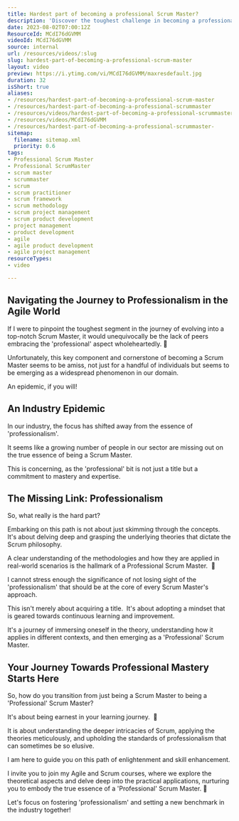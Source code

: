 ```yaml
---
title: Hardest part of becoming a professional Scrum Master?
description: 'Discover the toughest challenge in becoming a professional Scrum Master with Martin Hinshelwood. Join us for insights on agile success! #Scrum #Agile #Shorts'
date: 2023-08-02T07:00:12Z
ResourceId: MCdI76dGVMM
videoId: MCdI76dGVMM
source: internal
url: /resources/videos/:slug
slug: hardest-part-of-becoming-a-professional-scrum-master
layout: video
preview: https://i.ytimg.com/vi/MCdI76dGVMM/maxresdefault.jpg
duration: 32
isShort: true
aliases:
- /resources/hardest-part-of-becoming-a-professional-scrum-master
- /resources/hardest-part-of-becoming-a-professional-scrummaster
- /resources/videos/hardest-part-of-becoming-a-professional-scrummaster-
- /resources/videos/MCdI76dGVMM
- /resources/hardest-part-of-becoming-a-professional-scrummaster-
sitemap:
  filename: sitemap.xml
  priority: 0.6
tags:
- Professional Scrum Master
- Professional ScrumMaster
- scrum master
- scrummaster
- scrum
- scrum practitioner
- scrum framework
- scrum methodology
- scrum project management
- scrum product development
- project management
- product development
- agile
- agile product development
- agile project management
resourceTypes:
- video

---
```

## Navigating the Journey to Professionalism in the Agile World

If I were to pinpoint the toughest segment in the journey of evolving into a top-notch Scrum Master, it would unequivocally be the lack of peers embracing the 'professional' aspect wholeheartedly. 💼

Unfortunately, this key component and cornerstone of becoming a Scrum Master seems to be amiss, not just for a handful of individuals but seems to be emerging as a widespread phenomenon in our domain.

An epidemic, if you will!

## An Industry Epidemic

In our industry, the focus has shifted away from the essence of 'professionalism'.

It seems like a growing number of people in our sector are missing out on the true essence of being a Scrum Master.

This is concerning, as the 'professional' bit is not just a title but a commitment to mastery and expertise.

## The Missing Link: Professionalism

So, what really is the hard part?

Embarking on this path is not about just skimming through the concepts.  It's about delving deep and grasping the underlying theories that dictate the Scrum philosophy.

A clear understanding of the methodologies and how they are applied in real-world scenarios is the hallmark of a Professional Scrum Master.  🌟

I cannot stress enough the significance of not losing sight of the 'professionalism' that should be at the core of every Scrum Master's approach.

This isn't merely about acquiring a title.  It's about adopting a mindset that is geared towards continuous learning and improvement.

It's a journey of immersing oneself in the theory, understanding how it applies in different contexts, and then emerging as a 'Professional' Scrum Master.

## Your Journey Towards Professional Mastery Starts Here

So, how do you transition from just being a Scrum Master to being a 'Professional' Scrum Master?

It's about being earnest in your learning journey.  💪

It is about understanding the deeper intricacies of Scrum, applying the theories meticulously, and upholding the standards of professionalism that can sometimes be so elusive.

I am here to guide you on this path of enlightenment and skill enhancement.

I invite you to join my Agile and Scrum courses, where we explore the theoretical aspects and delve deep into the practical applications, nurturing you to embody the true essence of a 'Professional' Scrum Master. 🚀

Let's focus on fostering 'professionalism' and setting a new benchmark in the industry together!
